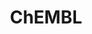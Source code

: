---
layout: default
bigquery: https://console.cloud.google.com/bigquery?p=patents-public-data&d=ebi_chembl&page=dataset
citation: '"The ChEMBL database in 2017." Anna Gaulton, Anne Hersey, Michał Nowotka,
  A Patrícia Bento, Jon Chambers, David Mendez, Prudence Mutowo, Francis Atkinson,
  Louisa J Bellis, Elena Cibrián-Uhalte, Mark Davies, Nathan Dedman, Anneli Karlsson,
  María Paula Magariños, John P Overington, George Papadatos, Ines Smit, Andrew R
  Leach Nucleic acids Research (2017) 45 (Database Issue), D945-D954'
contributors: European Bioinformatics Institute
cost: None
description: ChEMBL Data is a manually curated database of small molecules used in
  drug discovery, including information about existing patented drugs.
documentation: 'schema: https://www.ebi.ac.uk/chembl/db_schema


  '
last_edit: 04/08/2022, 20:05:19
location: https://console.cloud.google.com/marketplace/product/google_patents_public_datasets/chembl
maintained_by: EMBL-EBI, an outstation of European Molecular Biology Laboratory
related_publications: '

  ChEMBL: towards direct deposition of bioassay data.


  Mendez D, Gaulton A, Bento AP, Chambers J, De Veij M, Félix E, Magariños MP, Mosquera
  JF, Mutowo P, Nowotka M, Gordillo-Marañón M, Hunter F, Junco L, Mugumbate G, Rodriguez-Lopez
  M, Atkinson F, Bosc N, Radoux CJ, Segura-Cabrera A, Hersey A, Leach AR.


  — Nucleic Acids Res. 2019; 47(D1):D930-D940. doi: 10.1093/nar/gky1075

  '
schema_fields:
- mw_freebase
- l6
- cpd_str_alert_id
- hbd_lipinski
- record_id
- usan_substem
- src_compound_id
- warning_id
- bao_format
- oral
- assay_test_type
- uberon_id
- mechanism_of_action
- chirality
- assay_param_id
- frac_code
- component_type
- assay_category
- type
- units
- issue
- psa
- withdrawn_flag
- job_id
- num_alerts
- level2_description
- prodrug
- assay_desc
- cell_ontology_id
- mol_hrac_id
- aidx
- tax_id
- db_version
- entity_id
- pubmed_id
- description
- pchembl_value
- value
- warning_type
- class_level
- year
- level1_description
- set_name
- mesh_heading
- ddd_admr
- tid
- level5
- withdrawn_reason
- standard_relation
- assay_type
- cell_source_tissue
- ass_cls_map_id
- isoform
- creation_date
- assay_class_id
- std_act_id
- l7
- polymer_flag
- delist_flag
- site_name
- mol_atc_id
- mecref_id
- level3_description
- version
- country
- actsm_id
- ro3_pass
- strength
- product_id
- ddd_units
- acd_most_apka
- bei
- parenteral
- full_molformula
- l3
- sequence
- mc_organism
- first_approval
- heavy_atoms
- site_id
- status
- normal_range_max
- hba_lipinski
- pathway_id
- data_validity_comment
- ref_id
- standard_flag
- parent_go_id
- tbl
- aspect
- met_conversion
- warnref_id
- stem
- dosed_ingredient
- efo_id
- ref_url
- standard_type
- l8
- num_ro5_violations
- usan_stem_definition
- label
- research_stem
- source
- substrate_record_id
- warning_year
- dosage_form
- molecule_type
- normal_range_min
- mechanism_comment
- comments
- compound_key
- irac_class_id
- name
- synonyms
- active_ingredient
- db_source
- molecular_mechanism
- level3
- activity_count
- confidence
- cx_logp
- cidx
- curated_by
- ingredient
- cellosaurus_id
- route
- activity_id
- acd_most_bpka
- selectivity_comment
- previous_company
- authors
- metabolite_record_id
- related_tid
- chebi_par_id
- alert_id
- first_in_class
- mw_monoisotopic
- toid
- company
- level1
- subgroup
- parent_type
- path
- targrel_id
- doc_type
- full_mwt
- smid
- alert_set_id
- domain_id
- confidence_score
- orig_description
- molregno
- syn_type
- l4
- warning_description
- priority
- assay_strain
- protein_class_id
- aromatic_rings
- ddd_value
- hba
- mc_target_accession
- doc_id
- nda_type
- canonical_smiles
- as_id
- who_name
- idx
- ref_type
- target_type
- cell_name
- hrac_code
- molsyn_id
- published_value
- chembl_id
- uo_units
- helm_notation
- action_type
- go_id
- pref_name
- black_box_warning
- alogp
- molecular_species
- domain_description
- prediction_method
- parameter_type
- acd_logd
- mutation
- parent_molregno
- inorganic_flag
- usan_year
- mc_tax_id
- source_domain_id
- enzyme_tid
- assay_organism
- ap_id
- updated_on
- domain_name
- level2
- enzyme_name
- indication_class
- res_stem_id
- patent_no
- log_id
- standard_value
- stem_class
- last_page
- compsyn_id
- level4_description
- structure_type
- upper_value
- ad_type
- protein_class_synonym
- protein_class_desc
- max_phase_for_ind
- patent_expire_date
- publication_number
- bao_id
- pathway_key
- met_comment
- hbd
- approval_date
- cell_description
- assay_tax_id
- assay_cell_type
- parent_id
- published_type
- met_id
- relationship_desc
- l1
- doi
- drug_product_flag
- cx_most_apka
- mol_irac_id
- formulation_id
- ddd_id
- cl_lincs_id
- first_page
- standard_upper_value
- atc_code
- efo_term
- src_id
- ddd_comment
- trade_name
- mesh_id
- drug_substance_flag
- entity_type
- availability_type
- activity_comment
- component_synonym
- journal
- drugind_id
- protclasssyn_id
- last_active
- cell_source_organism
- parameter_value
- frac_class_id
- assay_tissue
- cx_logd
- warning_country
- cx_most_bpka
- prod_pat_id
- src_short_name
- result_flag
- level4
- site_residues
- component_id
- domain_type
- therapeutic_flag
- definition
- variant_id
- topical
- metref_id
- published_relation
- le
- assay_id
- start_position
- max_phase
- co_stem_id
- clo_id
- standard_text_value
- binding_site_comment
- assay_source
- relationship_type
- disease_efficacy
- indref_id
- molfile
- l5
- oc_id
- applicant_full_name
- qed_weighted
- caloha_id
- acd_logp
- hrac_class_id
- l2
- downgraded
- standard_inchi
- comp_class_id
- natural_product
- innovator_company
- warning_class
- species_group_flag
- rgid
- rtb
- standard_units
- compd_id
- sequence_md5sum
- title
- comp_go_id
- active_molregno
- src_description
- usan_stem_id
- qudt_units
- direct_interaction
- abstract
- who_extra
- irac_code
- compound_name
- usan_stem
- targcomp_id
- short_name
- bto_id
- src_assay_id
- published_units
- assay_subcellular_fraction
- end_position
- mol_frac_id
- potential_duplicate
- num_lipinski_ro5_violations
- predbind_id
- sei
- stat
- annotation
- standard_inchi_key
- volume
- withdrawn_country
- target_mapping
- patent_id
- withdrawn_year
- relationship
- submission_date
- organism
- class_type
- mc_target_name
- updated_by
- drug_record_id
- accession
- tissue_id
- mec_id
- withdrawn_class
- biocomp_id
- homologue
- curation_comment
- patent_use_code
- sitecomp_id
- mc_target_type
- cell_id
- lle
- major_class
- tid_fixed
- alert_name
- smarts
- bao_endpoint
- ridx
- cell_source_tax_id
- target_desc
- relation
- text_value
shortname: chembl
tags:
- biotechnology
- health
- chemical
- bioinformatics
- medical
terms_of_use: CC BY-SA 3.0
title: ChEMBL
uuid: e232a192-965c-4ec9-904c-155b6dfe56c5
---